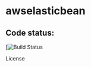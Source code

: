 # awselasticbean
Code status:
------------
[![Build Status](https://travis-ci.org/basusgs/awselasticbean.svg?branch=master)

License
